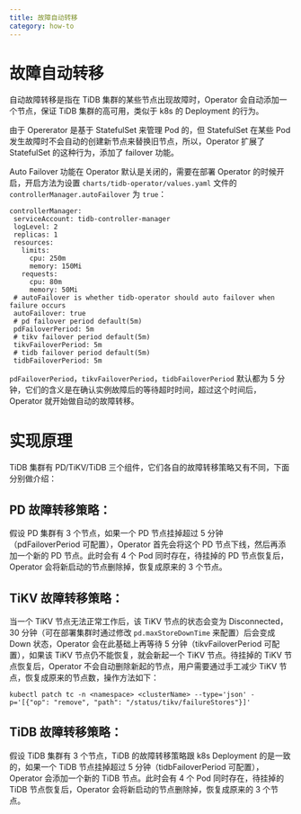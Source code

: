 ```yaml
---
title: 故障自动转移
category: how-to
---
```


# 故障自动转移

自动故障转移是指在 TiDB 集群的某些节点出现故障时，Operator 会自动添加一个节点，保证 TiDB 集群的高可用，类似于 k8s 的 Deployment 的行为。

由于 Opererator 是基于 StatefulSet 来管理 Pod 的，但 StatefulSet 在某些 Pod 发生故障时不会自动的创建新节点来替换旧节点，所以，Operator 扩展了 StatefulSet 的这种行为，添加了 failover 功能。

Auto Failover 功能在 Operator 默认是关闭的，需要在部署 Operator 的时候开启，开启方法为设置 `charts/tidb-operator/values.yaml` 文件的 `controllerManager.autoFailover` 为 `true`：

```shell
controllerManager:
 serviceAccount: tidb-controller-manager
 logLevel: 2
 replicas: 1
 resources:
   limits:
     cpu: 250m
     memory: 150Mi
   requests:
     cpu: 80m
     memory: 50Mi
 # autoFailover is whether tidb-operator should auto failover when failure occurs
 autoFailover: true
 # pd failover period default(5m)
 pdFailoverPeriod: 5m
 # tikv failover period default(5m)
 tikvFailoverPeriod: 5m
 # tidb failover period default(5m)
 tidbFailoverPeriod: 5m
```

`pdFailoverPeriod`，`tikvFailoverPeriod`，`tidbFailoverPeriod` 默认都为 5 分钟，它们的含义是在确认实例故障后的等待超时时间，超过这个时间后，Operator 就开始做自动的故障转移。

# 实现原理

TiDB 集群有 PD/TiKV/TiDB 三个组件，它们各自的故障转移策略又有不同，下面分别做介绍：

## PD 故障转移策略：

假设 PD 集群有 3 个节点，如果一个 PD 节点挂掉超过 5 分钟（pdFailoverPeriod 可配置），Operator 首先会将这个 PD 节点下线，然后再添加一个新的 PD 节点。此时会有 4 个 Pod 同时存在，待挂掉的 PD 节点恢复后，Operator 会将新启动的节点删除掉，恢复成原来的 3 个节点。

## TiKV 故障转移策略：

当一个 TiKV 节点无法正常工作后，该 TiKV 节点的状态会变为 Disconnected，30 分钟（可在部署集群时通过修改 `pd.maxStoreDownTime` 来配置）后会变成 Down 状态，Operator 会在此基础上再等待 5 分钟（tikvFailoverPeriod 可配置），如果该 TiKV 节点仍不能恢复，就会新起一个 TiKV 节点。待挂掉的 TiKV 节点恢复后，Operator 不会自动删除新起的节点，用户需要通过手工减少 TiKV 节点，恢复成原来的节点数，操作方法如下：

```shell
kubectl patch tc -n <namespace> <clusterName> --type='json' -p='[{"op": "remove", "path": "/status/tikv/failureStores"}]'
```

## TiDB 故障转移策略：

假设 TiDB 集群有 3 个节点，TiDB 的故障转移策略跟 k8s Deployment 的是一致的，如果一个 TiDB 节点挂掉超过 5 分钟（tidbFailoverPeriod 可配置），Operator 会添加一个新的 TiDB 节点。此时会有 4 个 Pod 同时存在，待挂掉的 TiDB 节点恢复后，Operator 会将新启动的节点删除掉，恢复成原来的 3 个节点。
